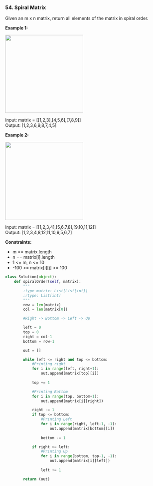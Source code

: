 ### 54. Spiral Matrix

Given an m x n matrix, return all elements of the matrix in spiral order.

**Example 1:**

<img src="https://assets.leetcode.com/uploads/2020/11/13/spiral1.jpg" width="250">

Input: matrix = [[1,2,3],[4,5,6],[7,8,9]]  
Output: [1,2,3,6,9,8,7,4,5]

**Example 2:**

<img src="https://assets.leetcode.com/uploads/2020/11/13/spiral.jpg" width="250">

Input: matrix = [[1,2,3,4],[5,6,7,8],[9,10,11,12]]  
Output: [1,2,3,4,8,12,11,10,9,5,6,7] 

**Constraints:**

* m == matrix.length
* n == matrix[i].length
* 1 <= m, n <= 10
* -100 <= matrix[i][j] <= 100

```python
class Solution(object):
    def spiralOrder(self, matrix):
        """
        :type matrix: List[List[int]]
        :rtype: List[int]
        """
        row = len(matrix)
        col = len(matrix[0])

        #Right -> Bottom -> Left -> Up

        left = 0
        top = 0
        right = col-1
        bottom = row-1

        out = []

        while left <= right and top <= bottom:
            #Printing right
            for i in range(left, right+1):
                out.append(matrix[top][i])
            
            top += 1

            #Printing Bottom
            for i in range(top, bottom+1):
                out.append(matrix[i][right])

            right -= 1
            if top <= bottom:
                #Printing Left
                for i in range(right, left-1, -1):
                    out.append(matrix[bottom][i])
                
                bottom -= 1

            if right >= left:
                #Printing Up
                for i in range(bottom, top-1, -1):
                    out.append(matrix[i][left])
                
                left += 1

        return (out)
```